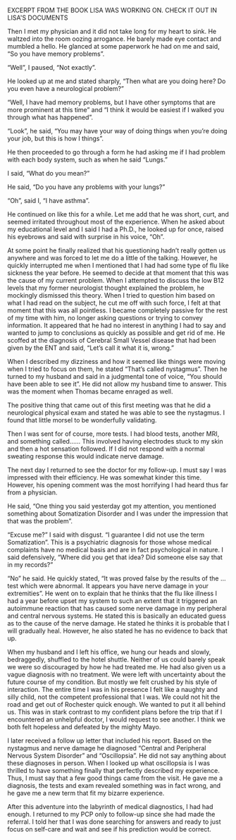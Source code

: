 EXCERPT FROM THE BOOK LISA WAS WORKING ON. CHECK IT OUT IN LISA'S DOCUMENTS

Then I met my physician and it did not take long for my heart to sink. He waltzed into the room oozing arrogance. He barely made eye contact and mumbled a hello. He glanced at some paperwork he had on me and said, “So you have memory problems”. 

“Well”, I paused, “Not exactly”. 

He looked up at me and stated sharply, “Then what are you doing here? Do you even have a neurological problem?”

“Well, I have had memory problems, but I have other symptoms that are more prominent at this time” and “I think it would be easiest if I walked you through what has happened”.

“Look”, he said, “You may have your way of doing things when you’re doing your job, but this is how I things”. 

He then proceeded to go through a form he had asking me if I had problem with each body system, such as when he said “Lungs.”

I said, “What do you mean?”

He said, “Do you have any problems with your lungs?”

“Oh”, said I, “I have asthma”.

He continued on like this for a while. Let me add that he was short, curt, and seemed irritated throughout most of the experience. When he asked about my educational level and I said I had a Ph.D., he looked up for once, raised his eyebrows and said with surprise in his voice, “Oh”.

At some point he finally realized that his questioning hadn’t really gotten us anywhere and was forced to let me do a little of the talking. However, he quickly interrupted me when I mentioned that I had had some type of flu like sickness the year before. He seemed to decide at that moment that this was the cause of my current problem. When I attempted to discuss the low B12 levels that my former neurologist thought explained the problem, he mockingly dismissed this theory. When I tried to question him based on what I had read on the subject, he cut me off with such force, I felt at that moment that this was all pointless. I became completely passive for the rest of my time with him, no longer asking questions or trying to convey information. It appeared that he had no interest in anything I had to say and wanted to jump to conclusions as quickly as possible and get rid of me. He scoffed at the diagnosis of Cerebral Small Vessel disease that had been given by the ENT and said, “Let’s call it what it is, wrong.”

When I described my dizziness and how it seemed like things were moving when I tried to focus on them, he stated “That’s called nystagmus”. Then he turned to my husband and said in a judgmental tone of voice, “You should have been able to see it”. He did not allow my husband time to answer. This was the moment when Thomas became enraged as well. 

The positive thing that came out of this first meeting was that he did a neurological physical exam and stated he was able to see the nystagmus. I found that little morsel to be wonderfully validating. 

Then I was sent for of course, more tests. I had blood tests, another MRI, and something called…… This involved having electrodes stuck to my skin and then a hot sensation followed. If I did not respond with a normal sweating response this would indicate nerve damage. 

The next day I returned to see the doctor for my follow-up. I must say I was impressed with their efficiency. He was somewhat kinder this time. However, his opening comment was the most horrifying I had heard thus far from a physician. 

He said, “One thing you said yesterday got my attention, you mentioned something about Somatization Disorder and I was under the impression that that was the problem”.

“Excuse me?” I said with disgust. “I guarantee I did not use the term Somatization”. This is a psychiatric diagnosis for those whose medical complaints have no medical basis and are in fact psychological in nature. I said defensively, “Where did you get that idea? Did someone else say that in my records?”

“No” he said. He quickly stated, “It was proved false by the results of the …test which were abnormal. It appears you have nerve damage in your extremities”. He went on to explain that he thinks that the flu like illness I had a year before upset my system to such an extent that it triggered an autoimmune reaction that has caused some nerve damage in my peripheral and central nervous systems. He stated this is basically an educated guess as to the cause of the nerve damage. He stated he thinks it is probable that I will gradually heal. However, he also stated he has no evidence to back that up. 

When my husband and I left his office, we hung our heads and slowly, bedraggedly, shuffled to the hotel shuttle. Neither of us could barely speak we were so discouraged by how he had treated me. He had also given us a vague diagnosis with no treatment. We were left with uncertainty about the future course of my condition. But mostly we felt crushed by his style of interaction. The entire time I was in his presence I felt like a naughty and silly child, not the competent professional that I was. We could not hit the road and get out of Rochester quick enough. We wanted to put it all behind us. This was in stark contrast to my confident plans before the trip that if I encountered an unhelpful doctor, I would request to see another. I think we both felt hopeless and defeated by the mighty Mayo. 

I later received a follow up letter that included his report. Based on the nystagmus and nerve damage he diagnosed “Central and Peripheral Nervous System Disorder” and “Oscillopsia”. He did not say anything about these diagnoses in person. When I looked up what oscillopsia is I was thrilled to have something finally that perfectly described my experience. Thus, I must say that a few good things came from the visit. He gave me a diagnosis, the tests and exam revealed something was in fact wrong, and he gave me a new term that fit my bizarre experience. 

After this adventure into the labyrinth of medical diagnostics, I had had enough. I returned to my PCP only to follow-up since she had made the referral. I told her that I was done searching for answers and ready to just focus on self-care and wait and see if his prediction would be correct.
